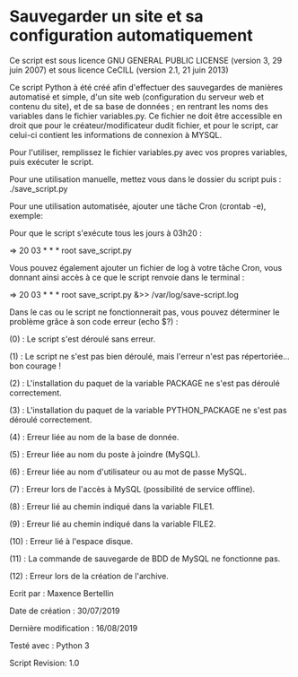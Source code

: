 
# Sauvegarder un site et sa configuration automatiquement


Ce script est sous licence GNU GENERAL PUBLIC LICENSE (version 3, 29 juin 2007) et sous licence
CeCILL (version 2.1, 21 juin 2013)


Ce script Python à été créé afin d'effectuer des sauvegardes de manières automatisé et simple, 
d'un site web (configuration du serveur web et contenu du site), et de sa base de données ; 
en rentrant les noms des variables dans le fichier variables.py.
Ce fichier ne doit être accessible en droit que pour le créateur/modificateur dudit fichier, 
et pour le script, car celui-ci contient les informations de connexion à MYSQL.


Pour l'utiliser, remplissez le fichier variables.py avec vos propres variables, puis exécuter 
le script.

Pour une utilisation manuelle, mettez vous dans le dossier du script puis : ./save_script.py 

Pour une utilisation automatisée, ajouter une tâche Cron (crontab -e), exemple: 

Pour que le script s'exécute tous les jours à 03h20 :

=> 20 03 * * * root save_script.py

Vous pouvez également ajouter un fichier de log à votre tâche Cron, vous donnant ainsi accès à
ce que le script renvoie dans le terminal :

=> 20 03 * * * root save_script.py &>> /var/log/save-script.log


Dans le cas ou le script ne fonctionnerait pas, vous pouvez déterminer le problème grâce à son code erreur (echo $?) :

(0) : Le script s'est déroulé sans erreur.

(1) : Le script ne s'est pas bien déroulé, mais l'erreur n'est pas répertoriée... bon courage !

(2) : L'installation du paquet de la variable PACKAGE ne s'est pas déroulé correctement.

(3) : L'installation du paquet de la variable PYTHON_PACKAGE ne s'est pas déroulé correctement.

(4) : Erreur liée au nom de la base de donnée.

(5) : Erreur liée au nom du poste à joindre (MySQL).

(6) : Erreur liée au nom d'utilisateur ou au mot de passe MySQL.

(7) : Erreur lors de l'accès à MySQL (possibilité de service offline).

(8) : Erreur lié au chemin indiqué dans la variable FILE1.

(9) : Erreur lié au chemin indiqué dans la variable FILE2.

(10) : Erreur lié à l'espace disque.

(11) : La commande de sauvegarde de BDD de MySQL ne fonctionne pas.

(12) : Erreur lors de la création de l'archive.


Ecrit par : Maxence Bertellin

Date de création : 30/07/2019

Dernière modification : 16/08/2019 

Testé avec : Python 3

Script Revision: 1.0
